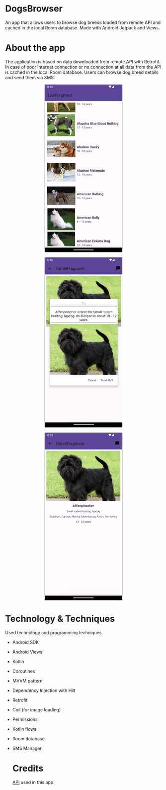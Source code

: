 # DogsBrowser
An app that allows users to browse dog breeds loaded from remote API and cached in the local Room database. Made with Android Jetpack and Views.

# About the app
The application is based on data downloaded from remote API with Retrofit. In case of poor Internet connection or no connection at all data from the API is cached in the local Room database.
Users can browse dog breed details and send them via SMS.

<p align="center">
  <img src="./screenshots/Screenshot_list.png" width="250" title="list">
</p>

<p align="center">
  <img src="./screenshots/Screenshot_sms.png" width="250" title="sms">
</p>

<p align="center">
  <img src="./screenshots/Screenshot_details.png" width="250" title="details">
</p>

# Technology & Techniques
Used technology and programming techniques
* Android SDK
* Android Views
* Kotlin
* Coroutines
* MVVM pattern
* Dependency Injection with Hilt
* Retrofit
* Coil (for image loading)
* Permissions
* Kotlin flows
* Room database
* SMS Manager

  # Credits
  [API](https://raw.githubusercontent.com/DevTides/DogsApi/master/dogs.json) used in this app.
